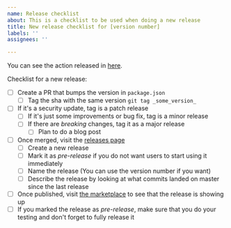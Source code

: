 ```yaml
---
name: Release checklist
about: This is a checklist to be used when doing a new release
title: New release checklist for [version number]
labels: ''
assignees: ''

---
```


You can see the action released in [here](https://github.com/marketplace/actions/sentry-release).

Checklist for a new release:

- [ ] Create a PR that bumps the version in `package.json`
  - [ ] Tag the sha with the same version `git tag _some_version_`
- [ ] If it's a security update, tag is a patch release
  - [ ] If it's just some improvements or bug fix, tag is a minor release
  - [ ] If there are _breaking_ changes, tag it as a major release
    - [ ] Plan to do a blog post
- [ ] Once merged, visit the [releases page](https://github.com/getsentry/action-release/releases)
  - [ ] Create a new release
  - [ ] Mark it as _pre-release_ if you do not want users to start using it immediately
  - [ ] Name the release (You can use the version number if you want)
  - [ ] Describe the release by looking at what commits landed on master since the last release
- [ ] Once published, visit [the marketplace](https://github.com/marketplace/actions/sentry-release) to see that the release is showing up
- [ ] If you marked the release as _pre-release_, make sure that you do your testing and don't forget to fully release it
